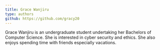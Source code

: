 ```yaml
---
title: Grace Wanjiru
type: authors
github: https://github.com/gracy20
---
```

Grace Wanjiru is an undergraduate student undertaking her Bachelors of Computer Science. She is interested in cyber security and ethics. She also enjoys spending time with friends especially vacations.